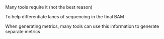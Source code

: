Many tools require it (not the best reason)

To help differentiate lanes of sequencing in the final BAM

When generating metrics, many tools can use this information to generate separate metrics
